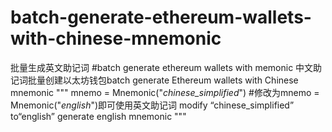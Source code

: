 # batch-generate-ethereum-wallets-with-chinese-mnemonic
批量生成英文助记词
#batch generate ethereum wallets with memonic
中文助记词批量创建以太坊钱包batch generate Ethereum wallets with Chinese mnemonic
"""
mnemo = Mnemonic("*chinese_simplified*") #修改为mnemo = Mnemonic("*english*")即可使用英文助记词 modify “chinese_simplified” to“english” generate english mnemonic
"""

